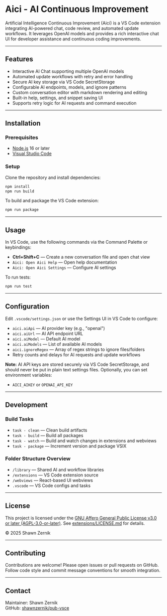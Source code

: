 # Aici - AI Continuous Improvement

Artificial Intelligence Continuous Improvement (Aici) is a VS Code extension integrating AI-powered chat, code review, and automated update workflows. It leverages OpenAI models and provides a rich interactive chat UI for developer assistance and continuous coding improvements.

---

## Features

- Interactive AI Chat supporting multiple OpenAI models  
- Automated update workflows with retry and error handling  
- Secure AI key storage via VS Code SecretStorage  
- Configurable AI endpoints, models, and ignore patterns  
- Custom conversation editor with markdown rendering and editing  
- Built-in help, settings, and snippet saving UI  
- Supports retry logic for AI requests and command execution

---

## Installation

### Prerequisites

- [Node.js](https://nodejs.org/) 16 or later  
- [Visual Studio Code](https://code.visualstudio.com/)  

### Setup

Clone the repository and install dependencies:

```bash
npm install
npm run build
```

To build and package the VS Code extension:

```bash
npm run package
```

---

## Usage

In VS Code, use the following commands via the Command Palette or keybindings:

- **Ctrl+Shift+C** — Create a new conversation file and open chat view  
- `Aici: Open Aici Help` — Open help documentation  
- `Aici: Open Aici Settings` — Configure AI settings  

To run tests:

```bash
npm run test
```

---

## Configuration

Edit `.vscode/settings.json` or use the Settings UI in VS Code to configure:

- `aici.aiApi` — AI provider key (e.g., "openai")  
- `aici.aiUrl` — AI API endpoint URL  
- `aici.aiModel` — Default AI model  
- `aici.aiModels` — List of available AI models  
- `aici.ignoreRegex` — Array of regex strings to ignore files/folders  
- Retry counts and delays for AI requests and update workflows

**Note:** AI API keys are stored securely via VS Code SecretStorage, and should never be put in plain text settings files. Optionally, you can set environment variables:

- `AICI_AIKEY` or `OPENAI_API_KEY`

---

## Development

### Build Tasks

- `task - clean` — Clean build artifacts  
- `task - build` — Build all packages  
- `task - watch` — Build and watch changes in extensions and webviews  
- `task - package` — Increment version and package VSIX

### Folder Structure Overview

- `/library` — Shared AI and workflow libraries  
- `/extensions` — VS Code extension source  
- `/webviews` — React-based UI webviews  
- `.vscode` — VS Code configs and tasks

---

## License

This project is licensed under the [GNU Affero General Public License v3.0 or later (AGPL-3.0-or-later)](https://www.gnu.org/licenses/agpl-3.0.html). See [extensions/LICENSE.md](extensions/LICENSE.md) for details.

© 2025 Shawn Zernik

---

## Contributing

Contributions are welcome! Please open issues or pull requests on GitHub. Follow code style and commit message conventions for smooth integration.

---

## Contact

Maintainer: Shawn Zernik  
GitHub: [shawnzernik/pub-vsce](https://github.com/shawnzernik/pub-vsce)
